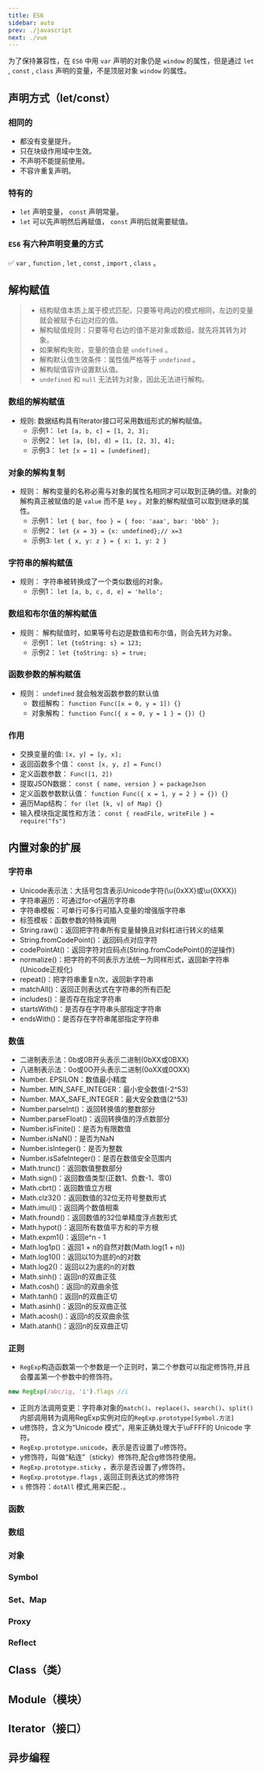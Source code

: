 ```yaml
---
title: ES6
sidebar: auto
prev: ./javascript
next: ./vue
---
```


为了保持兼容性，在 `ES6` 中用 `var` 声明的对象仍是 `window` 的属性，但是通过 `let` , `const` , `class` 声明的变量，不是顶层对象 `window` 的属性。

## 声明方式（let/const）

### 相同的

* 都没有变量提升。
* 只在块级作用域中生效。
* 不声明不能提前使用。
* 不容许重复声明。

### 特有的

* `let` 声明变量， `const` 声明常量。
* `let` 可以先声明然后再赋值， `const` 声明后就需要赋值。

### `ES6` 有六种声明变量的方式

:white_check_mark: `var` , `function` , `let` , `const` , `import` , `class` 。

## 解构赋值

> - 结构赋值本质上属于模式匹配，只要等号两边的模式相同，左边的变量就会被赋予右边对应的值。
> - 解构赋值规则：只要等号右边的值不是对象或数组，就先将其转为对象。
> - 如果解构失败，变量的值会是 `undefined` 。
> - 解构默认值生效条件：属性值严格等于 `undefined` 。
> - 解构赋值容许设置默认值。
> - `undefined` 和 `null` 无法转为对象，因此无法进行解构。

### 数组的解构赋值

* 规则: 数据结构具有Iterator接口可采用数组形式的解构赋值。
  + 示例1： `let [a, b, c] = [1, 2, 3];` 
  + 示例2： `let [a, [b], d] = [1, [2, 3], 4];` 
  + 示例3： `let [x = 1] = [undefined];` 

### 对象的解构复制

* 规则： 解构变量的名称必需与对象的属性名相同才可以取到正确的值。对象的解构真正被赋值的是 `value` 而不是 `key` 。对象的解构赋值可以取到继承的属性。
  + 示例1： `let { bar, foo } = { foo: 'aaa', bar: 'bbb' };` 
  + 示例2： `let {x = 3} = {x: undefined};// x=3` 
  + 示例3: `let { x, y: z } = { x: 1, y: 2 }` 

### 字符串的解构赋值

* 规则： 字符串被转换成了一个类似数组的对象。
  + 示例1： `let [a, b, c, d, e] = 'hello';` 

### 数组和布尔值的解构赋值

* 规则： 解构赋值时，如果等号右边是数值和布尔值，则会先转为对象。
  + 示例1： `let {toString: s} = 123;` 
  + 示例2： `let {toString: s} = true;` 

### 函数参数的解构赋值

* 规则： `undefined` 就会触发函数参数的默认值
  + 数组解构： `function Func([x = 0, y = 1]) {}` 
  + 对象解构： `function Func({ x = 0, y = 1 } = {}) {}` 

### 作用

* 交换变量的值: `[x, y] = [y, x];` 
* 返回函数多个值： `const [x, y, z] = Func()` 
* 定义函数参数： `Func([1, 2])` 
* 提取JSON数据： `const { name, version } = packageJson` 
* 定义函数参数默认值： `function Func({ x = 1, y = 2 } = {}) {}` 
* 遍历Map结构： `for (let [k, v] of Map) {}` 
* 输入模块指定属性和方法： `const { readFile, writeFile } = require("fs")` 

## 内置对象的扩展

### 字符串

* Unicode表示法：大括号包含表示Unicode字符(\u{0xXX}或\u{0XXX})
* 字符串遍历：可通过for-of遍历字符串
* 字符串模板：可单行可多行可插入变量的增强版字符串
* 标签模板：函数参数的特殊调用
* String.raw()：返回把字符串所有变量替换且对斜杠进行转义的结果
* String.fromCodePoint()：返回码点对应字符
* codePointAt()：返回字符对应码点(String.fromCodePoint()的逆操作)
* normalize()：把字符的不同表示方法统一为同样形式，返回新字符串(Unicode正规化)
* repeat()：把字符串重复n次，返回新字符串
* matchAll()：返回正则表达式在字符串的所有匹配
* includes()：是否存在指定字符串
* startsWith()：是否存在字符串头部指定字符串
* endsWith()：是否存在字符串尾部指定字符串

### 数值

* 二进制表示法：0b或0B开头表示二进制(0bXX或0BXX)
* 八进制表示法：0o或0O开头表示二进制(0oXX或0OXX)
* Number. EPSILON：数值最小精度
* Number. MIN_SAFE_INTEGER：最小安全数值(-2^53)
* Number. MAX_SAFE_INTEGER：最大安全数值(2^53)
* Number.parseInt()：返回转换值的整数部分
* Number.parseFloat()：返回转换值的浮点数部分
* Number.isFinite()：是否为有限数值
* Number.isNaN()：是否为NaN
* Number.isInteger()：是否为整数
* Number.isSafeInteger()：是否在数值安全范围内
* Math.trunc()：返回数值整数部分
* Math.sign()：返回数值类型(正数1、负数-1、零0)
* Math.cbrt()：返回数值立方根
* Math.clz32()：返回数值的32位无符号整数形式
* Math.imul()：返回两个数值相乘
* Math.fround()：返回数值的32位单精度浮点数形式
* Math.hypot()：返回所有数值平方和的平方根
* Math.expm1()：返回e^n - 1
* Math.log1p()：返回1 + n的自然对数(Math.log(1 + n))
* Math.log10()：返回以10为底的n的对数
* Math.log2()：返回以2为底的n的对数
* Math.sinh()：返回n的双曲正弦
* Math.cosh()：返回n的双曲余弦
* Math.tanh()：返回n的双曲正切
* Math.asinh()：返回n的反双曲正弦
* Math.acosh()：返回n的反双曲余弦
* Math.atanh()：返回n的反双曲正切

### 正则

- `RegExp`构造函数第一个参数是一个正则时，第二个参数可以指定修饰符,并且会覆盖第一个参数中的修饰符。

``` js
new RegExp(/abc/ig, 'i').flags //i
```

- 正则方法调用变更：字符串对象的`match()`、`replace()`、`search()`、`split()`内部调用转为调用RegExp实例对应的`RegExp.prototype[Symbol.方法]`
- u修饰符，含义为“Unicode 模式”，用来正确处理大于\uFFFF的 Unicode 字符。
- `RegExp.prototype.unicode`，表示是否设置了`u`修饰符。
- y修饰符，叫做“粘连”（sticky）修饰符,配合g修饰符使用。
- `RegExp.prototype.sticky` ，表示是否设置了`y`修饰符。
- `RegExp.prototype.flags` , 返回正则表达式的修饰符
- `s` 修饰符：`dotAll` 模式,用来匹配`.`。 





### 函数

### 数组

### 对象

### Symbol

### Set、Map

### Proxy

### Reflect

## Class（类） 

## Module（模块）

## Iterator（接口）

## 异步编程

